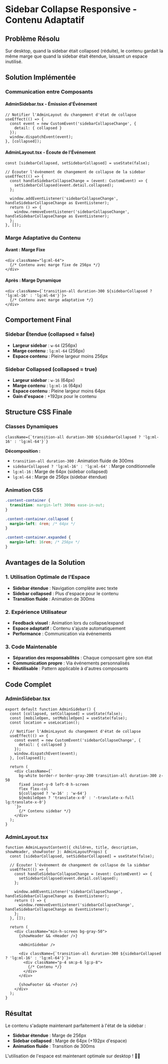 # Sidebar Collapse Responsive - Contenu Adaptatif

## Problème Résolu

Sur desktop, quand la sidebar était collapsed (réduite), le contenu gardait la même marge que quand la sidebar était étendue, laissant un espace inutilisé.

## Solution Implémentée

### **Communication entre Composants**

#### **AdminSidebar.tsx - Émission d'Événement**
```tsx
// Notifier l'AdminLayout du changement d'état de collapse
useEffect(() => {
  const event = new CustomEvent('sidebarCollapseChange', { 
    detail: { collapsed } 
  });
  window.dispatchEvent(event);
}, [collapsed]);
```

#### **AdminLayout.tsx - Écoute de l'Événement**
```tsx
const [sidebarCollapsed, setSidebarCollapsed] = useState(false);

// Écouter l'événement de changement de collapse de la sidebar
useEffect(() => {
  const handleSidebarCollapseChange = (event: CustomEvent) => {
    setSidebarCollapsed(event.detail.collapsed);
  };

  window.addEventListener('sidebarCollapseChange', handleSidebarCollapseChange as EventListener);
  return () => {
    window.removeEventListener('sidebarCollapseChange', handleSidebarCollapseChange as EventListener);
  };
}, []);
```

### **Marge Adaptative du Contenu**

#### **Avant : Marge Fixe**
```tsx
<div className="lg:ml-64">
  {/* Contenu avec marge fixe de 256px */}
</div>
```

#### **Après : Marge Dynamique**
```tsx
<div className={`transition-all duration-300 ${sidebarCollapsed ? 'lg:ml-16' : 'lg:ml-64'}`}>
  {/* Contenu avec marge adaptative */}
</div>
```

## Comportement Final

### **Sidebar Étendue (collapsed = false)**
- **Largeur sidebar** : `w-64` (256px)
- **Marge contenu** : `lg:ml-64` (256px)
- **Espace contenu** : Pleine largeur moins 256px

### **Sidebar Collapsed (collapsed = true)**
- **Largeur sidebar** : `w-16` (64px)
- **Marge contenu** : `lg:ml-16` (64px)
- **Espace contenu** : Pleine largeur moins 64px
- **Gain d'espace** : +192px pour le contenu

## Structure CSS Finale

### **Classes Dynamiques**
```tsx
className={`transition-all duration-300 ${sidebarCollapsed ? 'lg:ml-16' : 'lg:ml-64'}`}
```

**Décomposition :**
- `transition-all duration-300` : Animation fluide de 300ms
- `sidebarCollapsed ? 'lg:ml-16' : 'lg:ml-64'` : Marge conditionnelle
- `lg:ml-16` : Marge de 64px (sidebar collapsed)
- `lg:ml-64` : Marge de 256px (sidebar étendue)

### **Animation CSS**
```css
.content-container {
  transition: margin-left 300ms ease-in-out;
}

.content-container.collapsed {
  margin-left: 4rem; /* 64px */
}

.content-container.expanded {
  margin-left: 16rem; /* 256px */
}
```

## Avantages de la Solution

### **1. Utilisation Optimale de l'Espace**
- **Sidebar étendue** : Navigation complète avec texte
- **Sidebar collapsed** : Plus d'espace pour le contenu
- **Transition fluide** : Animation de 300ms

### **2. Expérience Utilisateur**
- **Feedback visuel** : Animation lors du collapse/expand
- **Espace adaptatif** : Contenu s'ajuste automatiquement
- **Performance** : Communication via événements

### **3. Code Maintenable**
- **Séparation des responsabilités** : Chaque composant gère son état
- **Communication propre** : Via événements personnalisés
- **Réutilisable** : Pattern applicable à d'autres composants

## Code Complet

### **AdminSidebar.tsx**
```tsx
export default function AdminSidebar() {
  const [collapsed, setCollapsed] = useState(false);
  const [mobileOpen, setMobileOpen] = useState(false);
  const location = useLocation();

  // Notifier l'AdminLayout du changement d'état de collapse
  useEffect(() => {
    const event = new CustomEvent('sidebarCollapseChange', { 
      detail: { collapsed } 
    });
    window.dispatchEvent(event);
  }, [collapsed]);

  return (
    <div className={`
      bg-white border-r border-gray-200 transition-all duration-300 z-50
      fixed inset-y-0 left-0 h-screen
      flex flex-col
      ${collapsed ? 'w-16' : 'w-64'}
      ${mobileOpen ? 'translate-x-0' : '-translate-x-full lg:translate-x-0'}
    `}>
      {/* Contenu sidebar */}
    </div>
  );
}
```

### **AdminLayout.tsx**
```tsx
function AdminLayoutContent({ children, title, description, showHeader, showFooter }: AdminLayoutProps) {
  const [sidebarCollapsed, setSidebarCollapsed] = useState(false);

  // Écouter l'événement de changement de collapse de la sidebar
  useEffect(() => {
    const handleSidebarCollapseChange = (event: CustomEvent) => {
      setSidebarCollapsed(event.detail.collapsed);
    };

    window.addEventListener('sidebarCollapseChange', handleSidebarCollapseChange as EventListener);
    return () => {
      window.removeEventListener('sidebarCollapseChange', handleSidebarCollapseChange as EventListener);
    };
  }, []);

  return (
    <div className="min-h-screen bg-gray-50">
      {showHeader && <Header />}
      
      <AdminSidebar />
      
      <div className={`transition-all duration-300 ${sidebarCollapsed ? 'lg:ml-16' : 'lg:ml-64'}`}>
        <div className="p-4 sm:p-6 lg:p-8">
          {/* Contenu */}
        </div>
      </div>
      
      {showFooter && <Footer />}
    </div>
  );
}
```

## Résultat

Le contenu s'adapte maintenant parfaitement à l'état de la sidebar :
- **Sidebar étendue** : Marge de 256px
- **Sidebar collapsed** : Marge de 64px (+192px d'espace)
- **Animation fluide** : Transition de 300ms

L'utilisation de l'espace est maintenant optimale sur desktop ! 🎯✨
